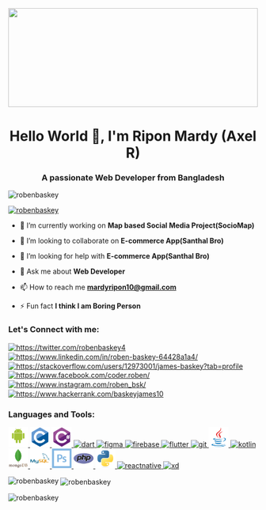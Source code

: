 
<img height="200" width="100%" style="object-fit: cover:" src="https://www.riponmardy.com/assets/about%20me-69a04ca2.jpg" />

<h1 align="center">Hello World 👋, I'm Ripon Mardy (Axel R)</h1>
<h3 align="center">A passionate Web Developer from Bangladesh</h3>

<p align="left"> <img src="https://komarev.com/ghpvc/?username=robenbaskey&label=Profile%20views&color=0e75b6&style=flat" alt="robenbaskey" /> </p>

<p align="left"> <a href="https://github.com/ryo-ma/github-profile-trophy"><img src="https://github-profile-trophy.vercel.app/?username=robenbaskey" alt="robenbaskey" /></a> </p>

- 🔭 I’m currently working on **Map based Social Media Project(SocioMap)**

- 👯 I’m looking to collaborate on **E-commerce App(Santhal Bro)**

- 🤝 I’m looking for help with **E-commerce App(Santhal Bro)**

- 💬 Ask me about **Web Developer**

- 📫 How to reach me **mardyripon10@gmail.com**

- ⚡ Fun fact **I think I am Boring Person**

<h3 align="left">Let's Connect with me:</h3>
<p align="left">
<a href="[https://twitter.com/robenbaskey4](https://github.com/Ripon-Mardy/School_learning)" target="blank"><img align="center" src="https://raw.githubusercontent.com/rahuldkjain/github-profile-readme-generator/master/src/images/icons/Social/twitter.svg" alt="https://twitter.com/robenbaskey4" height="30" width="40" /></a>
<a href="https://www.linkedin.com/in/roben-baskey-64428a1a4/" target="blank"><img align="center" src="https://raw.githubusercontent.com/rahuldkjain/github-profile-readme-generator/master/src/images/icons/Social/linked-in-alt.svg" alt="https://www.linkedin.com/in/roben-baskey-64428a1a4/" height="30" width="40" /></a>
<a href="https://stackoverflow.com/users/12973001/james-baskey?tab=profile" target="blank"><img align="center" src="https://raw.githubusercontent.com/rahuldkjain/github-profile-readme-generator/master/src/images/icons/Social/stack-overflow.svg" alt="https://stackoverflow.com/users/12973001/james-baskey?tab=profile" height="30" width="40" /></a>
<a href="https://www.facebook.com/coder.roben/" target="blank"><img align="center" src="https://raw.githubusercontent.com/rahuldkjain/github-profile-readme-generator/master/src/images/icons/Social/facebook.svg" alt="https://www.facebook.com/coder.roben/" height="30" width="40" /></a>
<a href="https://www.instagram.com/roben_bsk/" target="blank"><img align="center" src="https://raw.githubusercontent.com/rahuldkjain/github-profile-readme-generator/master/src/images/icons/Social/instagram.svg" alt="https://www.instagram.com/roben_bsk/" height="30" width="40" /></a>
<a href="https://www.hackerrank.com/baskeyjames10" target="blank"><img align="center" src="https://raw.githubusercontent.com/rahuldkjain/github-profile-readme-generator/master/src/images/icons/Social/hackerrank.svg" alt="https://www.hackerrank.com/baskeyjames10" height="30" width="40" /></a>
</p>

<h3 align="left">Languages and Tools:</h3>
<p align="left"> <a href="https://developer.android.com" target="_blank"> <img src="https://raw.githubusercontent.com/devicons/devicon/master/icons/android/android-original-wordmark.svg" alt="android" width="40" height="40"/> </a> <a href="https://www.cprogramming.com/" target="_blank"> <img src="https://raw.githubusercontent.com/devicons/devicon/master/icons/c/c-original.svg" alt="c" width="40" height="40"/> </a> <a href="https://www.w3schools.com/cs/" target="_blank"> <img src="https://raw.githubusercontent.com/devicons/devicon/master/icons/csharp/csharp-original.svg" alt="csharp" width="40" height="40"/> </a> <a href="https://dart.dev" target="_blank"> <img src="https://www.vectorlogo.zone/logos/dartlang/dartlang-icon.svg" alt="dart" width="40" height="40"/> </a> <a href="https://www.figma.com/" target="_blank"> <img src="https://www.vectorlogo.zone/logos/figma/figma-icon.svg" alt="figma" width="40" height="40"/> </a> <a href="https://firebase.google.com/" target="_blank"> <img src="https://www.vectorlogo.zone/logos/firebase/firebase-icon.svg" alt="firebase" width="40" height="40"/> </a> <a href="https://flutter.dev" target="_blank"> <img src="https://www.vectorlogo.zone/logos/flutterio/flutterio-icon.svg" alt="flutter" width="40" height="40"/> </a> <a href="https://git-scm.com/" target="_blank"> <img src="https://www.vectorlogo.zone/logos/git-scm/git-scm-icon.svg" alt="git" width="40" height="40"/> </a> <a href="https://www.java.com" target="_blank"> <img src="https://raw.githubusercontent.com/devicons/devicon/master/icons/java/java-original.svg" alt="java" width="40" height="40"/> </a> <a href="https://kotlinlang.org" target="_blank"> <img src="https://www.vectorlogo.zone/logos/kotlinlang/kotlinlang-icon.svg" alt="kotlin" width="40" height="40"/> </a> <a href="https://www.mongodb.com/" target="_blank"> <img src="https://raw.githubusercontent.com/devicons/devicon/master/icons/mongodb/mongodb-original-wordmark.svg" alt="mongodb" width="40" height="40"/> </a> <a href="https://www.mysql.com/" target="_blank"> <img src="https://raw.githubusercontent.com/devicons/devicon/master/icons/mysql/mysql-original-wordmark.svg" alt="mysql" width="40" height="40"/> </a> <a href="https://www.photoshop.com/en" target="_blank"> <img src="https://raw.githubusercontent.com/devicons/devicon/master/icons/photoshop/photoshop-line.svg" alt="photoshop" width="40" height="40"/> </a> <a href="https://www.php.net" target="_blank"> <img src="https://raw.githubusercontent.com/devicons/devicon/master/icons/php/php-original.svg" alt="php" width="40" height="40"/> </a> <a href="https://www.python.org" target="_blank"> <img src="https://raw.githubusercontent.com/devicons/devicon/master/icons/python/python-original.svg" alt="python" width="40" height="40"/> </a> <a href="https://reactnative.dev/" target="_blank"> <img src="https://reactnative.dev/img/header_logo.svg" alt="reactnative" width="40" height="40"/> </a> <a href="https://www.adobe.com/products/xd.html" target="_blank"> <img src="https://cdn.worldvectorlogo.com/logos/adobe-xd.svg" alt="xd" width="40" height="40"/> </a> </p>

<p><img align="left" src="https://github-readme-stats.vercel.app/api/top-langs?username=robenbaskey&show_icons=true&locale=en&layout=compact" alt="robenbaskey" /></p>

<p>&nbsp;<img align="center" src="https://github-readme-stats.vercel.app/api?username=robenbaskey&show_icons=true&locale=en" alt="robenbaskey" /></p>

<p><img align="center" src="https://github-readme-streak-stats.herokuapp.com/?user=robenbaskey&" alt="robenbaskey" /></p>

